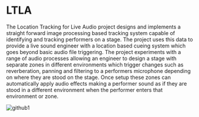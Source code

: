 # LTLA

The Location Tracking for Live Audio project designs and implements a straight forward image processing based tracking system capable of identifying and tracking performers on a stage. The project uses this data to provide a live sound engineer with a location based cueing system which goes beyond basic audio file triggering. The project experiments with a range of audio processes allowing an engineer to design a stage with separate zones in different environments which trigger changes such as reverberation, panning and filtering to a performers microphone depending on where they are stood on the stage. Once setup these zones can automatically apply audio effects making a performer sound as if they are stood in a different environment when the performer enters that environment or zone.

![github1](https://user-images.githubusercontent.com/26678967/38316486-c55c224a-3822-11e8-9e9b-24900242aace.PNG)
